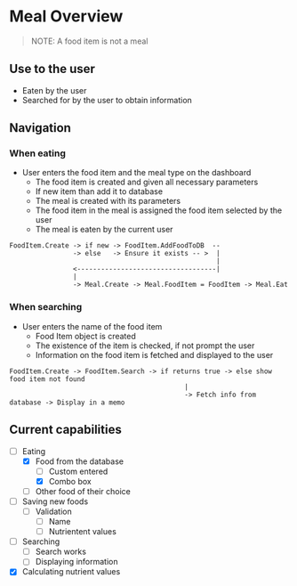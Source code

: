 # Meal Overview

> NOTE: A food item is not a meal

## Use to the user

- Eaten by the user
- Searched for by the user to obtain information

## Navigation

### When eating

- User enters the food item and the meal type on the dashboard
  - The food item is created and given all necessary parameters
  - If new item than add it to database
  - The meal is created with its parameters
  - The food item in the meal is assigned the food item selected by the user
  - The meal is eaten by the current user

```none
FoodItem.Create -> if new -> FoodItem.AddFoodToDB  --
                -> else   -> Ensure it exists -- >  |
                                                    |
                <-----------------------------------|
                |
                -> Meal.Create -> Meal.FoodItem = FoodItem -> Meal.Eat
```

### When searching

- User enters the name of the food item
  - Food Item object is created
  - The existence of the item is checked, if not prompt the user
  - Information on the food item is fetched and displayed to the user

```none
FoodItem.Create -> FoodItem.Search -> if returns true -> else show food item not found
                                            |
                                            -> Fetch info from database -> Display in a memo
```

## Current capabilities

- [ ] Eating
  - [x] Food from the database
    - [ ] Custom entered
    - [x] Combo box
  - [ ] Other food of their choice
- [ ] Saving new foods
  - [ ] Validation
    - [ ] Name
    - [ ] Nutrientent values
- [ ] Searching
  - [ ] Search works
  - [ ] Displaying information
- [x] Calculating nutrient values
